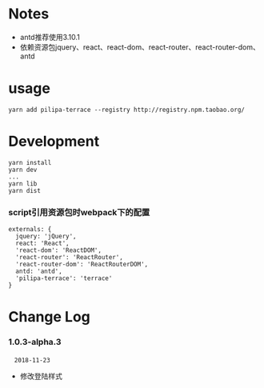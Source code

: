 # Notes
* antd推荐使用3.10.1
* 依赖资源包jquery、react、react-dom、react-router、react-router-dom、antd

# usage
```
yarn add pilipa-terrace --registry http://registry.npm.taobao.org/
```

# Development
```
yarn install
yarn dev
...
yarn lib
yarn dist
```

### script引用资源包时webpack下的配置
```
externals: {
  jquery: 'jQuery',
  react: 'React',
  'react-dom': 'ReactDOM',
  'react-router': 'ReactRouter',
  'react-router-dom': 'ReactRouterDOM',
  antd: 'antd',
  'pilipa-terrace': 'terrace'
}
```

# Change Log 

### 1.0.3-alpha.3
  &nbsp;&nbsp; `2018-11-23` 
  - 修改登陆样式